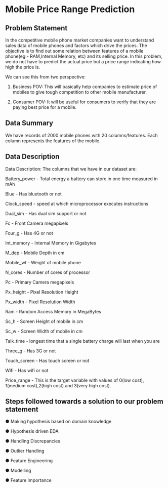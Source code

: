 # Mobile Price Range Prediction

## Problem Statement

In the competitive mobile phone market companies want to understand sales data of mobile phones and factors which drive the prices. The objective is to find out some relation between features of a mobile phone(eg:- RAM,Internal Memory, etc) and its selling price. In this problem, we do not have to predict the actual price but a price range indicating how high the price is.

We can see this from two perspective:

1) Business POV: This will basically help companies to estimate price of mobiles to give tough competition to other mobile manufacturer.

2) Consumer POV: It will be useful for consumers to verify that they are paying best price for a mobile.

## Data Summary

We have records of 2000 mobile phones with 20 columns/features. Each column represents the features of the mobile.

## Data Description

Data Description:
The columns that we have in our dataset are:

Battery_power - Total energy a battery can store in one time measured in mAh

Blue - Has bluetooth or not

Clock_speed - speed at which microprocessor executes instructions

Dual_sim - Has dual sim support or not

Fc - Front Camera megapixels

Four_g - Has 4G or not

Int_memory - Internal Memory in Gigabytes

M_dep - Mobile Depth in cm

Mobile_wt - Weight of mobile phone

N_cores - Number of cores of processor

Pc - Primary Camera megapixels

Px_height - Pixel Resolution Height

Px_width - Pixel Resolution Width

Ram - Random Access Memory in MegaBytes

Sc_h - Screen Height of mobile in cm

Sc_w - Screen Width of mobile in cm

Talk_time - longest time that a single battery charge will last when you are

Three_g - Has 3G or not

Touch_screen - Has touch screen or not

Wifi - Has wifi or not

Price_range - This is the target variable with values of 0(low cost), 1(medium cost),2(high cost) and 3(very high cost).


## Steps followed towards a solution to our problem statement

●	Making hypothesis based on domain knowledge

●	Hypothesis driven EDA

●	Handling Discrepancies

●	Outlier Handling

●	Feature Engineering

●	Modelling

●	Feature Importance







